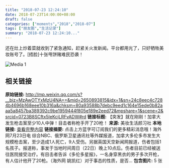 ```yaml
---
title: "2018-07-23 12:24:10"
date: 2018-07-23T14:00:00+08:00
draft: false
categories: ["moments","2018","2018-07"]
tags: ["朋友圈","生活记录"]
summary: "2018-07-23 12:24:10..."
---
```


还在灶上炒着菜就收到了紧急通知，赶紧关火发新闻。平台都用光了，只好牺牲美妆账号了。[捂脸]十张甩饼赌难民恐袭！

![Media 1](/Moments/photos/2018-07-23/201807231224100.jpg)

## 相关链接

**原始链接:** http://mp.weixin.qq.com/s?__biz=MzAwOTYxMzU4NA==&mid=2650893815&idx=1&sn=24c8eec4c7284b4696b168eee10b316a&chksm=80a93588b7debc9eed1c164e15ede0b82aaa5a8457ba389392c9be1959444f805e189e2eed72&mpshare=1&scene=2&srcid=0723B8SCftx5IeKcjLRFvADW#rd
**链接标题:** 【突发】就在刚刚！加拿大发生枪击案至少10人中弹！目击者称枪手开了20枪！
**来源:** 美妆生活颜习社
**本地链接:** [查看完整内容](/link_content/2018/07/2018-07-23-4/link_content/)
**链接摘要:** 点击上方蓝字可订阅我们的更多精彩消息哦！海外网7月23日电 综合NBC、俄罗斯卫星通讯社等外媒报道，加拿大多伦多市发生大规模枪击案，至少造成1人死亡，9人受伤。另据英国天空新闻网报道，伤者包括1名孩子。报道称，事发于当地时间周日（22日）晚上10点后。伤者目前已经被送往医院接受治疗。有目击者告诉《多伦多星报》，一名身穿黑衣的男子多次开枪，有人估计他开了20枪。（海外网 姚凯红）对于事态的性质，是否...
**包含图片:** 5 张


